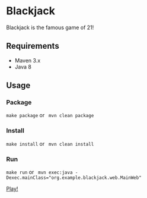 # Blackjack

Blackjack is the famous game of 21! 

## Requirements
- Maven 3.x
- Java 8

## Usage

### Package
`` make package `` or `` mvn clean package`` 

### Install
`` make install `` or `` mvn clean install``

### Run
`` make run `` or `` mvn exec:java -Dexec.mainClass="org.example.blackjack.web.MainWeb"``

[Play!](http://localhost:8080)
